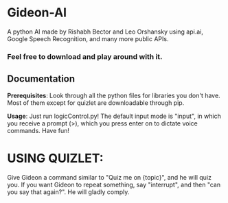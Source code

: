 # Gideon-AI
A python AI made by Rishabh Bector and Leo Orshansky using api.ai, Google Speech Recognition, and many more public APIs.
### Feel free to download and play around with it.



## Documentation ##

__Prerequisites__:
Look through all the python files for libraries you don't have. Most of them except for quizlet are downloadable through pip.

__Usage__:
Just run logicControl.py! The default input mode is "input", in which you receive a prompt (>), which you press enter on to dictate voice commands. Have fun! 

# USING QUIZLET:
Give Gideon a command similar to "Quiz me on {topic}", and he will quiz you. If you want Gideon to repeat something, say "interrupt", and then "can you say that again?". He will gladly comply.
